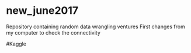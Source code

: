 # new_june2017
Repository containing random data wrangling ventures
First changes from my computer to check the connectivity

#Kaggle